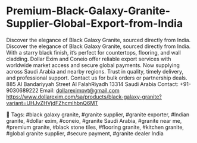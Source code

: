 # Premium-Black-Galaxy-Granite-Supplier-Global-Export-from-India
Discover the elegance of Black Galaxy Granite, sourced directly from India.
Discover the elegance of Black Galaxy Granite, sourced directly from India. With a starry black finish, it’s perfect for countertops, flooring, and wall cladding. Dollar Exim and Coneio offer reliable export services with worldwide market access and secure global payments. Now supplying across Saudi Arabia and nearby regions. Trust in quality, timely delivery, and professional support. Contact us for bulk orders or partnership deals.
885 Al Bandariyyah Street   Al FalahRiyadh 13314  Saudi Arabia
 Contact: +91-9030689222
  Email: dollareximpvt@gmail.com
https://www.dollarexim.com/sa/products/black-galaxy-granite?variant=UHJvZHVjdFZhcmlhbnQ6MT


🔖 Tags:
#black galaxy granite, #granite supplier, #granite exporter, #Indian granite, #dollar exim, #coneio, #granite Saudi Arabia, #granite near me, #premium granite, #black stone tiles, #flooring granite, #kitchen granite, #global granite supplier, #secure payment, #granite dealer India
